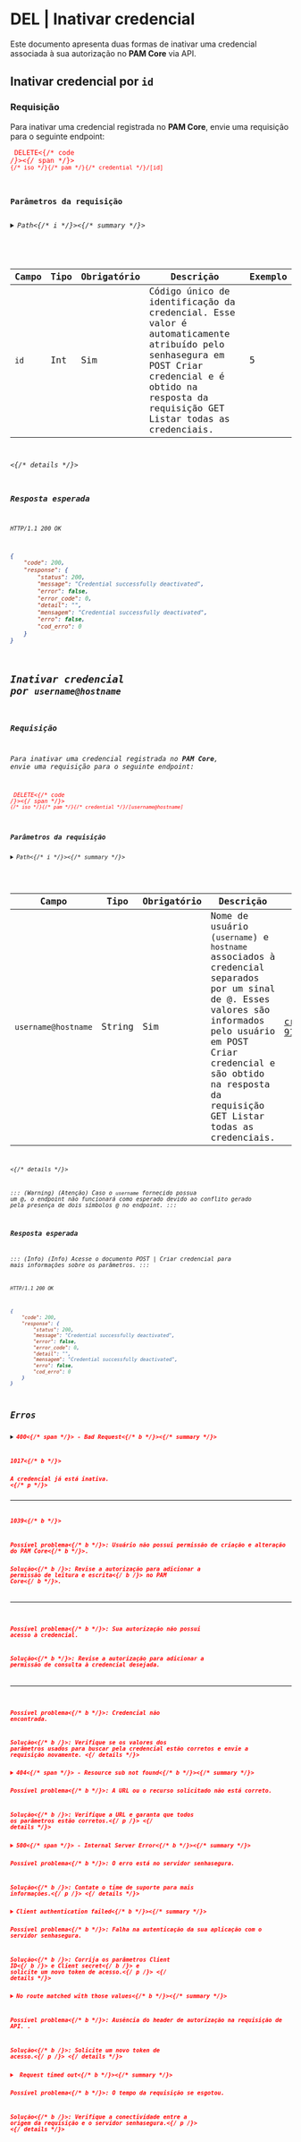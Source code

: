 # DEL | Inativar credencial

Este documento apresenta duas formas de inativar uma credencial associada à sua autorização no **PAM Core** via API.


## Inativar credencial por `id`

### Requisição
Para inativar uma credencial registrada no **PAM Core**, envie uma requisição para o seguinte endpoint:

<code><span style="color:red"> DELETE<{/* code */}><{/* span */}> `{/* iso */}{/* pam */}{/* credential */}/[id]`

### Parâmetros da requisição

<details>
    <summary><i>Path<{/* i */}><{/* summary */}>
    <p>

| Campo | Tipo | Obrigatório | Descrição | Exemplo |
| --- | --- | --- | --- | --- |
| `id` | Int | Sim | Código único de identificação da credencial. Esse valor é automaticamente atribuído pelo senhasegura em POST Criar credencial e é obtido na resposta da requisição GET Listar todas as credenciais. | 5 |<{/* p */}>
<{/* details */}>

### Resposta esperada

`HTTP/1.1 200 OK`

 
```json
{
    "code": 200,
    "response": {
        "status": 200,
        "message": "Credential successfully deactivated",
        "error": false,
        "error_code": 0,
        "detail": "",
        "mensagem": "Credential successfully deactivated",
        "erro": false,
        "cod_erro": 0
    }
}
```

## Inativar credencial por `username@hostname`



### Requisição
Para inativar uma credencial registrada no **PAM Core**, envie uma requisição para o seguinte endpoint:

 <code><span style="color:red"> DELETE<{/* code */}><{/* span */}> `{/* iso */}{/* pam */}{/* credential */}/[username@hostname]`

### Parâmetros da requisição

<details>
    <summary><i>Path<{/* i */}><{/* summary */}>
    <p>

| Campo | Tipo | Obrigatório | Descrição | Exemplo |
| --- | --- | --- | --- | --- |
| `username@hostname` | String | Sim | Nome de usuário (`username`) e `hostname` associados à credencial separados por um sinal de @. Esses valores são informados pelo usuário em POST Criar credencial e são obtido na resposta da requisição GET Listar todas as credenciais. | credential_5@destktop-91.com |<{/* p */}>
<{/* details */}>

::: (Warning) (Atenção)
Caso o `username` fornecido possua um @, o endpoint não funcionará como esperado devido ao conflito gerado pela presença de dois símbolos @ no endpoint.
:::

### Resposta esperada
::: (Info) (Info)
Acesse o documento POST | Criar credencial para mais informações sobre os parâmetros.
:::

`HTTP/1.1 200 OK`

```json
{
    "code": 200,
    "response": {
        "status": 200,
        "message": "Credential successfully deactivated",
        "error": false,
        "error_code": 0,
        "detail": "",
        "mensagem": "Credential successfully deactivated",
        "erro": false,
        "cod_erro": 0
    }
}
```

## Erros

<details>
    <summary><b><span style="color:red">400<{/* span */}> - Bad Request<{/* b */}><{/* summary */}>
   
  <p><b>1017<{/* b */}>
 <p>A credencial já está inativa.<br><{/* p */}>
  

* * *
 <b>1039<{/* b */}>
<p><b>Possível problema<{/* b */}>: Usuário não possui permissão de criação e alteração do <b>PAM Core<{/* b */}>.

<b>Solução<{/* b */}>: Revise a autorização para adicionar a permissão de <b>leitura e escrita<{/* b */}> no <b>PAM Core<{/* b */}>.
  
 *** 

<br><b>Possível problema<{/* b */}>: Sua autorização não possui acesso à credencial. 
     
<b>Solução<{/* b */}>: Revise a autorização para adicionar a permissão de consulta à credencial desejada.
* * *


<br><b>Possível problema<{/* b */}>: Credencial não encontrada. 
     
<b>Solução<{/* b */}>: Verifique se os valores dos parâmetros usados para buscar pela credencial estão corretos e envie a requisição novamente.
<{/* details */}>

<details>
    <summary><b><span style="color:red">404<{/* span */}> - Resource sub not found<{/* b */}><{/* summary */}>
    <p><b>Possível problema<{/* b */}>: A URL ou o recurso solicitado não está correto.<br>
        
<b>Solução<{/* b */}>: Verifique a URL e garanta que todos os parâmetros estão corretos.<{/* p */}>
<{/* details */}>




<details>
    <summary><b><span style="color:red">500<{/* span */}> - Internal Server Error<{/* b */}><{/* summary */}>
    <p><b>Possível problema<{/* b */}>: O erro está no servidor senhasegura.<br>
        
<b>Solução<{/* b */}>: Contate o time de suporte para mais informações.<{/* p */}>
<{/* details */}>

<details>
    <summary><b>Client authentication failed<{/* b */}><{/* summary */}>
    <p><b>Possível problema<{/* b */}>: Falha na autenticação da sua aplicação com o servidor senhasegura.<br>
        
   <b>Solução<{/* b */}>: Corrija os parâmetros <b>Client ID<{/* b */}> e <b>Client secret<{/* b */}> e solicite um novo token de acesso.<{/* p */}>
<{/* details */}>

<details>
    <summary><b>No route matched with those values<{/* b */}><{/* summary */}>
    
   <p><b>Possível problema<{/* b */}>: Ausência do header de autorização na requisição de API. .<br>
        
  <b>Solução<{/* b */}>: Solicite um novo token de acesso.<{/* p */}>
<{/* details */}>

<details>
    <summary><b> Request timed out<{/* b */}><{/* summary */}>
    <p><b>Possível problema<{/* b */}>: O tempo da requisição se esgotou. <br>
        
<b>Solução<{/* b */}>: Verifique a conectividade entre a origem da requisição e o servidor senhasegura.<{/* p */}>
<{/* details */}>